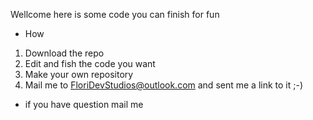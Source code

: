 Wellcome here is some code you can finish for fun
- How 
1. Download the repo
2. Edit and fish the code you want
3. Make your own repository
4. Mail me to FloriDevStudios@outlook.com and sent me a link to it ;-)

- if you have question mail me 

